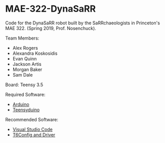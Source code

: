 # MAE-322-DynaSaRR
Code for the DynaSaRR robot built by the SaRRchaeologists in Princeton's MAE 322.
(Spring 2019, Prof. Nosenchuck).

Team Members:
 - Alex Rogers
 - Alexandra Koskosidis
 - Evan Quinn
 - Jackson Artis
 - Morgan Baker
 - Sam Dale

Board: Teensy 3.5 

 Required Software: 
  - [Arduino][3]
  - [Teensyduino][4]

Recommended Software:
  - [Visual Studio Code][2]
  - [T6Config and Driver][1]

  [1]:http://www.rcyachts.com/KitInfo/T6Confg/T6Config.htm
  [2]:https://code.visualstudio.com/
  [3]:https://www.arduino.cc/en/Main/Software
  [4]:https://www.pjrc.com/teensy/teensyduino.html